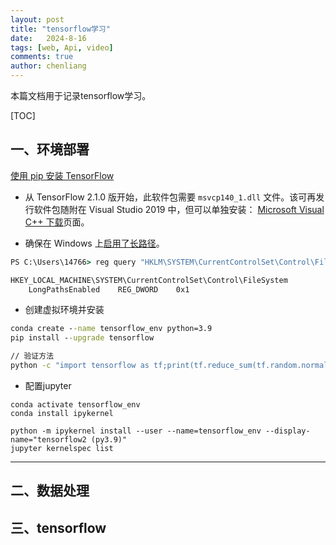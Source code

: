 ```yaml
---
layout: post
title: "tensorflow学习"
date:   2024-8-16
tags: [web, Api, video]
comments: true
author: chenliang
---
```


本篇文档用于记录tensorflow学习。

<!-- more -->

[TOC]

## 一、环境部署

[使用 pip 安装 TensorFlow](https://www.tensorflow.org/install/pip?hl=zh-cn)

- 从 TensorFlow 2.1.0 版开始，此软件包需要 `msvcp140_1.dll` 文件。该可再发行软件包随附在 Visual Studio 2019 中，但可以单独安装： [Microsoft Visual C++ 下载](https://support.microsoft.com/help/2977003/the-latest-supported-visual-c-downloads)页面。

- 确保在 Windows 上[启用了长路径](https://superuser.com/questions/1119883/windows-10-enable-ntfs-long-paths-policy-option-missing)。

```cmd
PS C:\Users\14766> reg query "HKLM\SYSTEM\CurrentControlSet\Control\FileSystem" /v LongPathsEnabled

HKEY_LOCAL_MACHINE\SYSTEM\CurrentControlSet\Control\FileSystem
    LongPathsEnabled    REG_DWORD    0x1
```

- 创建虚拟环境并安装

```cmd
conda create --name tensorflow_env python=3.9
pip install --upgrade tensorflow

// 验证方法
python -c "import tensorflow as tf;print(tf.reduce_sum(tf.random.normal([1000, 1000])))"
```

- 配置jupyter

```vmd
conda activate tensorflow_env
conda install ipykernel
 
python -m ipykernel install --user --name=tensorflow_env --display-name="tensorflow2 (py3.9)"
jupyter kernelspec list 
```

-------

## 二、数据处理



## 三、tensorflow
